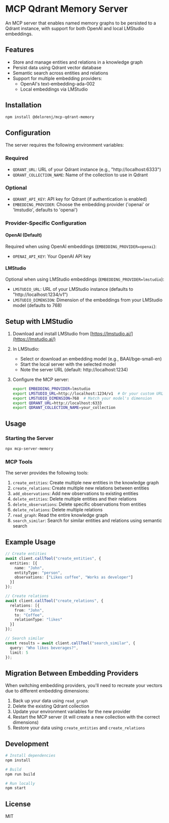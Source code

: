 # MCP Qdrant Memory Server

An MCP server that enables named memory graphs to be persisted to a Qdrant instance, with support for both OpenAI and local LMStudio embeddings.

## Features

- Store and manage entities and relations in a knowledge graph
- Persist data using Qdrant vector database
- Semantic search across entities and relations
- Support for multiple embedding providers:
  - OpenAI's text-embedding-ada-002
  - Local embeddings via LMStudio

## Installation

```bash
npm install @delorenj/mcp-qdrant-memory
```

## Configuration

The server requires the following environment variables:

### Required
- `QDRANT_URL`: URL of your Qdrant instance (e.g., "http://localhost:6333")
- `QDRANT_COLLECTION_NAME`: Name of the collection to use in Qdrant

### Optional
- `QDRANT_API_KEY`: API key for Qdrant (if authentication is enabled)
- `EMBEDDING_PROVIDER`: Choose the embedding provider ('openai' or 'lmstudio', defaults to 'openai')

### Provider-Specific Configuration

#### OpenAI (Default)
Required when using OpenAI embeddings (`EMBEDDING_PROVIDER=openai`):
- `OPENAI_API_KEY`: Your OpenAI API key

#### LMStudio
Optional when using LMStudio embeddings (`EMBEDDING_PROVIDER=lmstudio`):
- `LMSTUDIO_URL`: URL of your LMStudio instance (defaults to "http://localhost:1234/v1")
- `LMSTUDIO_DIMENSION`: Dimension of the embeddings from your LMStudio model (defaults to 768)

## Setup with LMStudio

1. Download and install LMStudio from [https://lmstudio.ai/](https://lmstudio.ai/)

2. In LMStudio:
   - Select or download an embedding model (e.g., BAAI/bge-small-en)
   - Start the local server with the selected model
   - Note the server URL (default: http://localhost:1234)

3. Configure the MCP server:
   ```bash
   export EMBEDDING_PROVIDER=lmstudio
   export LMSTUDIO_URL=http://localhost:1234/v1  # Or your custom URL
   export LMSTUDIO_DIMENSION=768  # Match your model's dimension
   export QDRANT_URL=http://localhost:6333
   export QDRANT_COLLECTION_NAME=your_collection
   ```

## Usage

### Starting the Server

```bash
npx mcp-server-memory
```

### MCP Tools

The server provides the following tools:

1. `create_entities`: Create multiple new entities in the knowledge graph
2. `create_relations`: Create multiple new relations between entities
3. `add_observations`: Add new observations to existing entities
4. `delete_entities`: Delete multiple entities and their relations
5. `delete_observations`: Delete specific observations from entities
6. `delete_relations`: Delete multiple relations
7. `read_graph`: Read the entire knowledge graph
8. `search_similar`: Search for similar entities and relations using semantic search

## Example Usage

```typescript
// Create entities
await client.callTool("create_entities", {
  entities: [{
    name: "John",
    entityType: "person",
    observations: ["Likes coffee", "Works as developer"]
  }]
});

// Create relations
await client.callTool("create_relations", {
  relations: [{
    from: "John",
    to: "Coffee",
    relationType: "likes"
  }]
});

// Search similar
const results = await client.callTool("search_similar", {
  query: "Who likes beverages?",
  limit: 5
});
```

## Migration Between Embedding Providers

When switching embedding providers, you'll need to recreate your vectors due to different embedding dimensions:

1. Back up your data using `read_graph`
2. Delete the existing Qdrant collection
3. Update your environment variables for the new provider
4. Restart the MCP server (it will create a new collection with the correct dimensions)
5. Restore your data using `create_entities` and `create_relations`

## Development

```bash
# Install dependencies
npm install

# Build
npm run build

# Run locally
npm start
```

## License

MIT